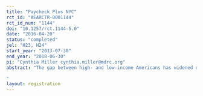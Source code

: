 ```yaml
---
title: "Paycheck Plus NYC"
rct_id: "AEARCTR-0001144"
rct_id_num: "1144"
doi: "10.1257/rct.1144-5.0"
date: "2016-04-20"
status: "completed"
jel: "H23, H24"
start_year: "2013-07-30"
end_year: "2018-06-30"
pi: "Cynthia Miller cynthia.miller@mdrc.org"
abstract: "The gap between high- and low-income Americans has widened dramatically over the past 30 years, and men without high school degrees saw their earnings fall by 20 percent between 1990 and 2013. Earnings for women with similar levels of education fell by 12 percent. One proposal to address this erosion of income for low-wage workers has been to expand the federal Earned Income Tax Credit (EITC), which supplements the earnings of families by as much as $6,000 a year. But the federal EITC for single tax filers, which is capped at a maximum annual payment of only $487, is much less generous and as a result less effective at increasing employment and reducing poverty. The Paycheck Plus demonstration is testing the effects of a more generous EITC-like earnings supplement for low-income single adults in New York City, in which the credit for workers without children is increased to $2,000 and extended to provide benefits to workers earning up to $30,000 per year, with the maximum payment being made to those with earnings between $6,667 and $18,000. The pilot test in New York City includes about 6,000 participants, with 3,000 eligible to receive the expanded credit and 3,000 forming a control group.
"
layout: registration
---
```


